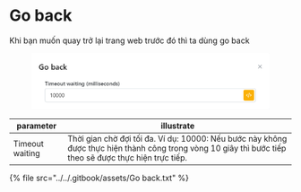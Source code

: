 # Go back

Khi bạn muốn quay trở lại trang web trước đó thì ta dùng go back

<figure><img src="../../.gitbook/assets/Go back.png" alt=""><figcaption></figcaption></figure>



| parameter       | illustrate                                                                                                                                              |
| --------------- | ------------------------------------------------------------------------------------------------------------------------------------------------------- |
| Timeout waiting | Thời gian chờ đợi tối đa. Ví dụ: 10000: Nếu bước này không được thực hiện thành công trong vòng 10 giây thì bước tiếp theo sẽ được thực hiện trực tiếp. |

{% file src="../../.gitbook/assets/Go back.txt" %}
